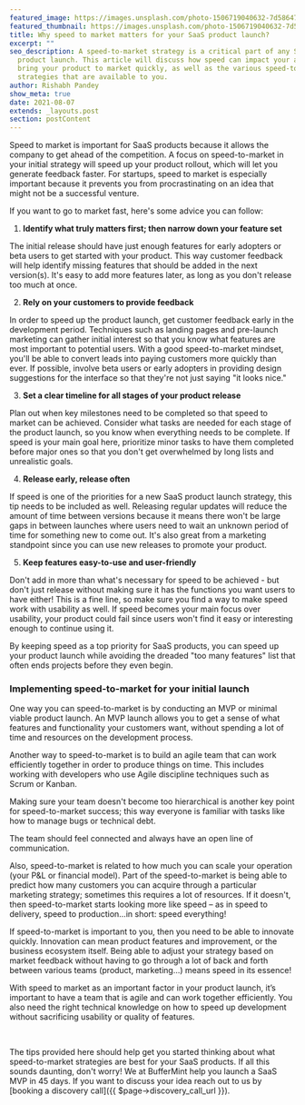```yaml
---
featured_image: https://images.unsplash.com/photo-1506719040632-7d586470c936?ixid=MnwxMjA3fDB8MHxwaG90by1wYWdlfHx8fGVufDB8fHx8&ixlib=rb-1.2.1&auto=format&fit=crop&w=1950&q=80
featured_thumbnail: https://images.unsplash.com/photo-1506719040632-7d586470c936?ixid=MnwxMjA3fDB8MHxwaG90by1wYWdlfHx8fGVufDB8fHx8&ixlib=rb-1.2.1&auto=format&fit=crop&w=487&q=20
title: Why speed to market matters for your SaaS product launch?
excerpt: ""
seo_description: A speed-to-market strategy is a critical part of any SaaS
  product launch. This article will discuss how speed can impact your ability to
  bring your product to market quickly, as well as the various speed-to-market
  strategies that are available to you.
author: Rishabh Pandey
show_meta: true
date: 2021-08-07
extends: _layouts.post
section: postContent
---
```

Speed to market is important for SaaS products because it allows the company to get ahead of the competition. A focus on speed-to-market in your initial strategy will speed up your product rollout, which will let you generate feedback faster. For startups, speed to market is especially important because it prevents you from procrastinating on an idea that might not be a successful venture.

If you want to go to market fast, here's some advice you can follow:

1. **Identify what truly matters first; then narrow down your feature set**

The initial release should have just enough features for early adopters or beta users to get started with your product. This way customer feedback will help identify missing features that should be added in the next version(s). It's easy to add more features later, as long as you don't release too much at once.

2. **Rely on your customers to provide feedback**

In order to speed up the product launch, get customer feedback early in the development period. Techniques such as landing pages and pre-launch marketing can gather initial interest so that you know what features are most important to potential users. With a good speed-to-market mindset, you'll be able to convert leads into paying customers more quickly than ever. If possible, involve beta users or early adopters in providing design suggestions for the interface so that they're not just saying "it looks nice."

3. **Set a clear timeline for all stages of your product release**

Plan out when key milestones need to be completed so that speed to market can be achieved. Consider what tasks are needed for each stage of the product launch, so you know when everything needs to be complete. If speed is your main goal here, prioritize minor tasks to have them completed before major ones so that you don't get overwhelmed by long lists and unrealistic goals.

4. **Release early, release often**

If speed is one of the priorities for a new SaaS product launch strategy, this tip needs to be included as well. Releasing regular updates will reduce the amount of time between versions because it means there won't be large gaps in between launches where users need to wait an unknown period of time for something new to come out. It's also great from a marketing standpoint since you can use new releases to promote your product.

5. **Keep features easy-to-use and user-friendly**

Don't add in more than what's necessary for speed to be achieved - but don't just release without making sure it has the functions you want users to have either! This is a fine line, so make sure you find a way to make speed work with usability as well. If speed becomes your main focus over usability, your product could fail since users won't find it easy or interesting enough to continue using it.

By keeping speed as a top priority for SaaS products, you can speed up your product launch while avoiding the dreaded "too many features" list that often ends projects before they even begin.



### Implementing speed-to-market for your initial launch

One way you can speed-to-market is by conducting an MVP or minimal viable product launch. An MVP launch allows you to get a sense of what features and functionality your customers want, without spending a lot of time and resources on the development process.

Another way to speed-to-market is to build an agile team that can work efficiently together in order to produce things on time. This includes working with developers who use Agile discipline techniques such as Scrum or Kanban. 

Making sure your team doesn't become too hierarchical is another key point for speed-to-market success; this way everyone is familiar with tasks like how to manage bugs or technical debt.




<x-quote>The team should feel connected and always have an open line of communication.</x-quote>



Also, speed-to-market is related to how much you can scale your operation (your P&L or financial model). Part of the speed-to-market is being able to predict how many customers you can acquire through a particular marketing strategy; sometimes this requires a lot of resources. If it doesn't, then speed-to-market starts looking more like speed – as in speed to delivery, speed to production...in short: speed everything! 

If speed-to-market is important to you, then you need to be able to innovate quickly. Innovation can mean product features and improvement, or the business ecosystem itself. Being able to adjust your strategy based on market feedback without having to go through a lot of back and forth between various teams (product, marketing...) means speed in its essence!

With speed to market as an important factor in your product launch, it’s important to have a team that is agile and can work together efficiently. You also need the right technical knowledge on how to speed up development without sacrificing usability or quality of features. 

<br/>

The tips provided here should help get you started thinking about what speed-to-market strategies are best for your SaaS products. If all this sounds daunting, don't worry! We at BufferMint help you launch a SaaS MVP in 45 days. If you want to discuss your idea reach out to us by [booking a discovery call]({{ $page->discovery_call_url }}).